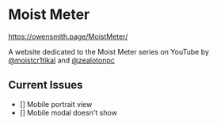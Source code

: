 # Moist Meter

https://owensmith.page/MoistMeter/

A website dedicated to the Moist Meter series on YouTube by [@moistcr1tikal](https://twitter.com/moistcr1tikal) and [@zealotonpc](https://twitter.com/zealotonpc)

## Current Issues

- [] Mobile portrait view
- [] Mobile modal doesn't show
